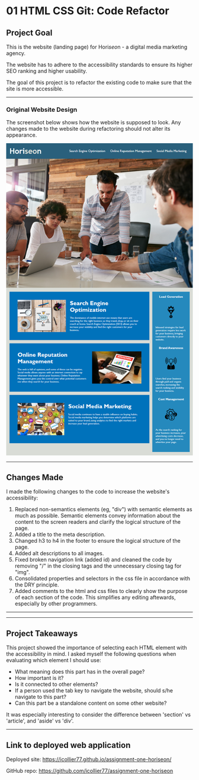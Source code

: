 # 01 HTML CSS Git: Code Refactor

## Project Goal

This is the website (landing page) for Hori*seo*n - a digital media marketing agency. 

The website has to adhere to the accessibility standards to ensure its higher SEO ranking and higher usability. 

The goal of this project is to refactor the existing code to make sure that the site is more accessible.

----
### Original Website Design

The screenshot below shows how the website is supposed to look. Any changes made to the website during refactoring should not alter its appearance. 

![Alt text](assets/images/01-html-css-git-challenge-demo.png)

----

## Changes Made

I made the following changes to the code to increase the website's accessibility:
1. Replaced non-semantics elements (eg, "div") with semantic elements as much as possible. Semantic elements convey information about the content to the screen readers and clarify the logical structure of the page. 
2. Added a title to the meta description.
3. Changed h3 to h4 in the footer to ensure the logical structure of the page.
4. Added alt descriptions to all images.
5. Fixed broken navigation link (added id) and cleaned the code by removing "/" in the closing tags and the unnecessary closing tag for "img".
6. Consolidated properties and selectors in the css file in accordance with the DRY principle. 
7. Added comments to the html and css files to clearly show the purpose of each section of the code. This simplifies any editing aftewards, especially by other programmers.
   

-----
-----

## Project Takeaways

This project showed the importance of selecting each HTML element with the accessibility in mind. I asked myself the following questions when evaluating which element I should use: 
* What meaning does this part has in the overall page?
* How important is it? 
* Is it connected to other elements?
* If a person used the tab key to navigate the website, should s/he navigate to this part?
* Can this part be a standalone content on some other website?

It was especially interesting to consider the difference between 'section' vs 'article', and 'aside' vs 'div'.

----
 ## Link to deployed web application

Deployed site: https://icollier77.github.io/assignment-one-horiseon/

GitHub repo: https://github.com/icollier77/assignment-one-horiseon
